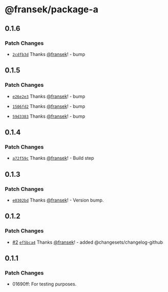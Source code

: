 # @fransek/package-a

## 0.1.6

### Patch Changes

- [`2cdfb3d`](https://github.com/fransek/package-monorepo-template/commit/2cdfb3d64643e863c52c5059d77dab36b68c22ab) Thanks [@fransek](https://github.com/fransek)! - bump

## 0.1.5

### Patch Changes

- [`e26e2e3`](https://github.com/fransek/package-monorepo-template/commit/e26e2e3ecf11336775a16cb7af5a6206b0128940) Thanks [@fransek](https://github.com/fransek)! - bump

- [`1506fd2`](https://github.com/fransek/package-monorepo-template/commit/1506fd24db26f92b37080147c190d93ab1790db1) Thanks [@fransek](https://github.com/fransek)! - bump

- [`59d3383`](https://github.com/fransek/package-monorepo-template/commit/59d33839d9c25e9bec93428ba58838d7734e6ef7) Thanks [@fransek](https://github.com/fransek)! - bump

## 0.1.4

### Patch Changes

- [`a72f59c`](https://github.com/fransek/package-monorepo-template/commit/a72f59c2b34402ef30be779bd29514fc55fe13f2) Thanks [@fransek](https://github.com/fransek)! - Build step

## 0.1.3

### Patch Changes

- [`e0302bd`](https://github.com/fransek/package-monorepo-template/commit/e0302bdd081d0ada4b9baf7d8c1a1a8cfa89aa77) Thanks [@fransek](https://github.com/fransek)! - Version bump.

## 0.1.2

### Patch Changes

- [#2](https://github.com/fransek/package-monorepo-template/pull/2) [`ef5bca4`](https://github.com/fransek/package-monorepo-template/commit/ef5bca4374c159143a3fdcca87151bdda061e413) Thanks [@fransek](https://github.com/fransek)! - added @changesets/changelog-github

## 0.1.1

### Patch Changes

- 01690ff: For testing purposes.
